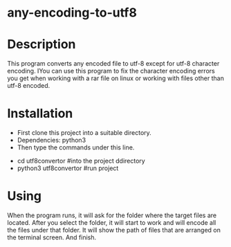 # any-encoding-to-utf8

# Description
This program converts any encoded file to utf-8 except for utf-8 character encoding. IYou can use this program to fix the character encoding errors you get when working with a rar file on linux or working with files other than utf-8 encoded.

# Installation
* First clone this project into a suitable directory.
* Dependencies: python3
* Then type the commands under this line.
- cd utf8convertor #into the project ddirectory
- python3 utf8convertor #run project

# Using
When the program runs, it will ask for the folder where the target files are located.
After you select the folder, it will start to work and will encode all the files under that folder.
It will show the path of files that are arranged on the terminal screen.
And finish.
